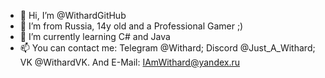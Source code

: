 - 👋 Hi, I’m @WithardGitHub
- 👀 I’m from Russia, 14y old and a Professional Gamer ;)
- 🌱 I’m currently learning C# and Java
- 📫 You can contact me: Telegram @Withard; Discord @Just_A_Withard; VK @WithardVK. And E-Mail: IAmWithard@yandex.ru


<!---
WithardGitHub/WithardGitHub is a ✨ special ✨ repository because its `README.md` (this file) appears on your GitHub profile.
You can click the Preview link to take a look at your changes.
--->
